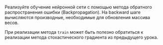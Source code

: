Реализуйте обучение нейронной сети с помощью метода обратного распространения ошибки (Backpropagation).
На backward шаге вычисляются производные, необходимые для обновления массива весов.

При реализации метода `train` может быть полезно обратиться к реализации метода стохастического градиента из предыдущего урока.